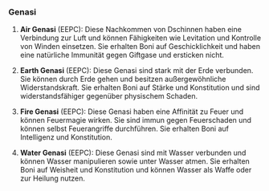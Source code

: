 
### **Genasi**

1. **Air Genasi** (EEPC): Diese Nachkommen von Dschinnen haben eine Verbindung zur Luft und können Fähigkeiten wie Levitation und Kontrolle von Winden einsetzen. Sie erhalten Boni auf Geschicklichkeit und haben eine natürliche Immunität gegen Giftgase und ersticken nicht.
    
2. **Earth Genasi** (EEPC): Diese Genasi sind stark mit der Erde verbunden. Sie können durch Erde gehen und besitzen außergewöhnliche Widerstandskraft. Sie erhalten Boni auf Stärke und Konstitution und sind widerstandsfähiger gegenüber physischem Schaden.
    
3. **Fire Genasi** (EEPC): Diese Genasi haben eine Affinität zu Feuer und können Feuermagie wirken. Sie sind immun gegen Feuerschaden und können selbst Feuerangriffe durchführen. Sie erhalten Boni auf Intelligenz und Konstitution.
    
4. **Water Genasi** (EEPC): Diese Genasi sind mit Wasser verbunden und können Wasser manipulieren sowie unter Wasser atmen. Sie erhalten Boni auf Weisheit und Konstitution und können Wasser als Waffe oder zur Heilung nutzen.